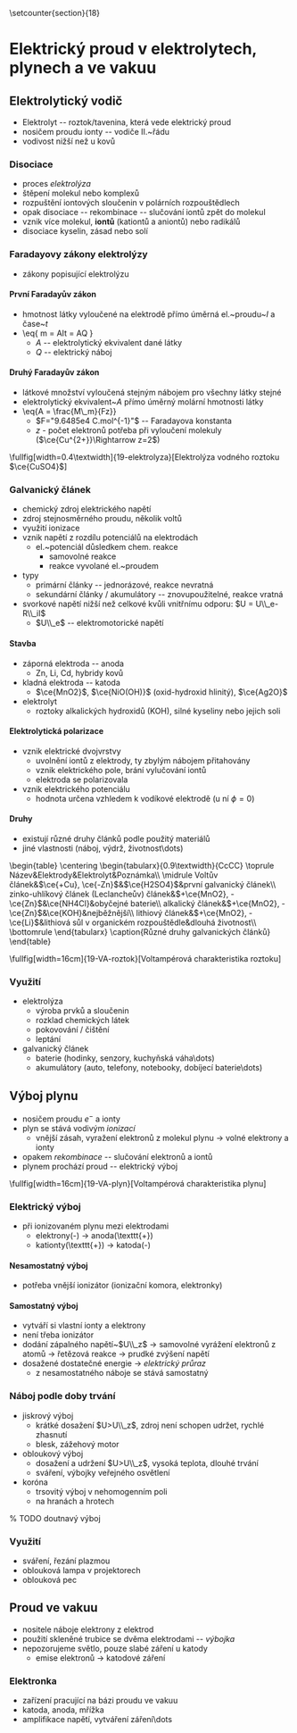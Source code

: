 \setcounter{section}{18}
# Elektrický proud v elektrolytech, plynech a ve vakuu
## Elektrolytický vodič
- Elektrolyt -- roztok/tavenina, která vede elektrický proud
- nosičem proudu ionty -- vodiče II.~řádu
- vodivost nižší než u kovů

### Disociace
- proces *elektrolýza*
- štěpení molekul nebo komplexů
- rozpuštění iontových sloučenin v polárních rozpouštědlech
- opak disociace -- rekombinace -- slučování iontů zpět do molekul
- vznik více molekul, **iontů** (kationtů a aniontů) nebo radikálů
- disociace kyselin, zásad nebo solí

### Faradayovy zákony elektrolýzy
- zákony popisující elektrolýzu

#### První Faradayův zákon
- hmotnost látky vyloučené na elektrodě přímo úměrná el.~proudu~$I$ a čase~$t$
- \eq{
		m = AIt = AQ
	}
	- $A$ -- elektrolytický ekvivalent dané látky
	- $Q$ -- elektrický náboj

#### Druhý Faradayův zákon
- látkové množství vyloučená stejným nábojem pro všechny látky stejné
- elektrolytický ekvivalent~$A$ přímo úměrný molární hmotnosti látky
- \eq{A = \frac{M\\_m}{Fz}}
	- $F="9.6485e4 C.mol^{-1}"$ -- Faradayova konstanta 
	- $z$ - počet elektronů potřeba při vyloučení molekuly ($\ce{Cu^{2+}}\Rightarrow z=2$)

\fullfig[width=0.4\textwidth]{19-elektrolyza}[Elektrolýza vodného roztoku $\ce{CuSO4}$]

### Galvanický článek
- chemický zdroj elektrického napětí
- zdroj stejnosměrného proudu, několik voltů
- využití ionizace
- vznik napětí z rozdílu potenciálů na elektrodách
	- el.~potenciál důsledkem chem. reakce
		- samovolné reakce
		- reakce vyvolané el.~proudem
- typy
	- primární články -- jednorázové, reakce nevratná
	- sekundární články / akumulátory -- znovupoužitelné, reakce vratná
- svorkové napětí nižší než celkové kvůli vnitřnímu odporu: $U = U\\_e-R\\_iI$
	- $U\\_e$ -- elektromotorické napětí

#### Stavba
- záporná elektroda -- anoda
	- Zn, Li, Cd, hybridy kovů
- kladná elektroda -- katoda
	- $\ce{MnO2}$, $\ce{NiO(OH)}$ (oxid-hydroxid hlinitý), $\ce{Ag2O}$
- elektrolyt
	- roztoky alkalických hydroxidů (KOH), silné kyseliny nebo jejich soli

#### Elektrolytická polarizace
- vznik elektrické dvojvrstvy
	- uvolnění iontů z elektrody, ty zbylým nábojem přitahovány
	- vznik elektrického pole, brání vylučování iontů
	- elektroda se polarizovala
- vznik elektrického potenciálu
	- hodnota určena vzhledem k vodíkové elektrodě (u ní $\phi = 0$)

#### Druhy
- existují různé druhy článků podle použitý materiálů
- jiné vlastnosti (náboj, výdrž, životnost\dots)

\begin{table}
\centering
\begin{tabularx}{0.9\textwidth}{CcCC}
\toprule
Název&Elektrody&Elektrolyt&Poznámka\\\\
\midrule
Voltův článek&$\ce{+Cu}, \ce{-Zn}$&$\ce{H2SO4}$&první galvanický článek\\\\
zinko-uhlíkový článek (Leclancheův) článek&$+\ce{MnO2}, -\ce{Zn}$&\ce{NH4Cl}&obyčejné baterie\\\\
alkalický článek&$+\ce{MnO2}, -\ce{Zn}$&\ce{KOH}&nejběžnější\\\\
lithiový článek&$+\ce{MnO2}, -\ce{Li}$&lithiová sůl v organickém rozpouštědle&dlouhá životnost\\\\
\bottomrule
\end{tabularx}
\caption{Různé druhy galvanických článků}
\end{table}

\fullfig[width=16cm]{19-VA-roztok}[Voltampérová charakteristika roztoku]

### Využití
- elektrolýza
	- výroba prvků a sloučenin
	- rozklad chemických látek
	- pokovování / čištění
	- leptání
- galvanický článek
	- baterie (hodinky, senzory, kuchyňská váha\dots)
	- akumulátory (auto, telefony, notebooky, dobíjecí baterie\dots)

## Výboj plynu
- nosičem proudu $e^-$ a ionty
- plyn se stává vodivým *ionizací*
	- vnější zásah, vyražení elektronů z molekul plynu $\rightarrow$ volné elektrony a ionty
- opakem *rekombinace* -- slučování elektronů a iontů
- plynem prochází proud -- elektrický výboj

\fullfig[width=16cm]{19-VA-plyn}[Voltampérová charakteristika plynu]

### Elektrický výboj
- při ionizovaném plynu mezi elektrodami
	- elektrony(-) $\rightarrow$ anoda(\texttt{+})
	- kationty(\texttt{+}) $\rightarrow$ katoda(-)

#### Nesamostatný výboj
- potřeba vnější ionizátor (ionizační komora, elektronky)

#### Samostatný výboj
- vytváří si vlastní ionty a elektrony
- není třeba ionizátor
- dodání zápalného napětí~$U\\_z$ $\rightarrow$ samovolné vyrážení elektronů z atomů $\rightarrow$ řetězová reakce $\rightarrow$ prudké zvýšení napětí
- dosažené dostatečné energie $\rightarrow$ *elektrický průraz*
	- z nesamostatného náboje se stává samostatný

### Náboj podle doby trvání
- jiskrový výboj
	- krátké dosažení $U>U\\_z$, zdroj není schopen udržet, rychlé zhasnutí
	- blesk, zážehový motor
- obloukový výboj
	- dosažení a udržení $U>U\\_z$, vysoká teplota, dlouhé trvání
	- sváření, výbojky veřejného osvětlení
- koróna
	- trsovitý výboj v nehomogenním poli
	- na hranách a hrotech

% TODO doutnavý výboj

### Využití
- sváření, řezání plazmou
- oblouková lampa v projektorech
- oblouková pec

## Proud ve vakuu
- nositele náboje elektrony z elektrod
- použití skleněné trubice se dvěma elektrodami -- *výbojka*
- nepozorujeme světlo, pouze slabé záření u katody
	- emise elektronů $\rightarrow$ katodové záření

### Elektronka
- zařízení pracující na bázi proudu ve vakuu
- katoda, anoda, mřížka
- amplifikace napětí, vytváření záření\dots
